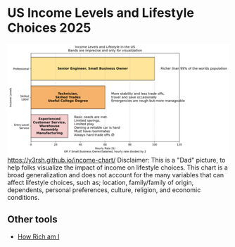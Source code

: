 # US Income Levels and Lifestyle Choices 2025
![Income Chart](income_chart.png)
<https://y3rsh.github.io/income-chart/>
Disclaimer:
This is a "Dad" picture, to help folks visualize the impact of income on lifestyle choices.
This chart is a broad generalization and does not account for the many variables that can affect lifestyle choices, such as;
location, family/family of origin, dependents, personal preferences, culture, religion, and economic conditions.

## Other tools
- [How Rich am I](https://www.givingwhatwecan.org/how-rich-am-i?income=100000&countryCode=USA&numAdults=1&numChildren=0)
